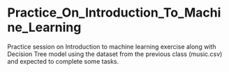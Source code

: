# Practice_On_Introduction_To_Machine_Learning
Practice session on Introduction to machine learning exercise along with Decision Tree model using the dataset from the previous class (music.csv) and expected to complete some tasks.
